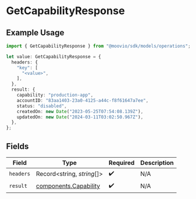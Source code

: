 # GetCapabilityResponse

## Example Usage

```typescript
import { GetCapabilityResponse } from "@moovio/sdk/models/operations";

let value: GetCapabilityResponse = {
  headers: {
    "key": [
      "<value>",
    ],
  },
  result: {
    capability: "production-app",
    accountID: "83aa1403-23a0-4125-a44c-f8f61647a7ee",
    status: "disabled",
    createdOn: new Date("2023-05-25T07:54:08.139Z"),
    updatedOn: new Date("2024-03-11T03:02:50.967Z"),
  },
};
```

## Fields

| Field                                                          | Type                                                           | Required                                                       | Description                                                    |
| -------------------------------------------------------------- | -------------------------------------------------------------- | -------------------------------------------------------------- | -------------------------------------------------------------- |
| `headers`                                                      | Record<string, *string*[]>                                     | :heavy_check_mark:                                             | N/A                                                            |
| `result`                                                       | [components.Capability](../../models/components/capability.md) | :heavy_check_mark:                                             | N/A                                                            |